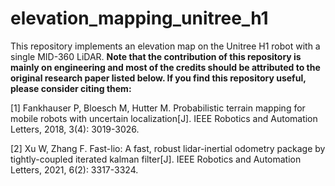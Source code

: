 ﻿# elevation_mapping_unitree_h1
This repository implements an elevation map on the Unitree H1 robot with a single MID-360 LiDAR. **Note that the contribution of this repository is mainly on engineering and most of the credits should be attributed to the original research paper listed below. If you find this repository useful, please consider citing them:**

[1] Fankhauser P, Bloesch M, Hutter M. Probabilistic terrain mapping for mobile robots with uncertain localization[J]. IEEE Robotics and Automation Letters, 2018, 3(4): 3019-3026.

[2] Xu W, Zhang F. Fast-lio: A fast, robust lidar-inertial odometry package by tightly-coupled iterated kalman filter[J]. IEEE Robotics and Automation Letters, 2021, 6(2): 3317-3324.
